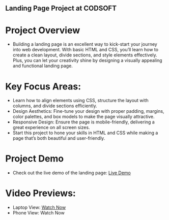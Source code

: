 ## Landing Page Project at CODSOFT
# Project Overview
  - Building a landing page is an excellent way to kick-start your journey into web development. With basic HTML and CSS, you’ll learn how to create a clean layout, divide sections, and style elements effectively. Plus, you can let your creativity shine by designing a visually appealing and functional landing page.

# Key Focus Areas:
  - Learn how to align elements using CSS, structure the layout with columns, and divide sections efficiently.
  - Design Aesthetics: Fine-tune your design with proper padding, margins, color palettes, and box models to make the page visually attractive.
  - Responsive Design: Ensure the page is mobile-friendly, delivering a great experience on all screen sizes.
  - Start this project to hone your skills in HTML and CSS while making a page that’s both beautiful and user-friendly.

# Project Demo
  - Check out the live demo of the landing page: [Live Demo](https://sujalthakkar20.github.io/CODSOFT_LANDING-PAGE/)

# Video Previews:
  - Laptop View: [Watch Now](https://sujalthakkar20.github.io/CODSOFT_LANDING-PAGE/Task-1_video.mp4)
  - Phone View: Watch Now
